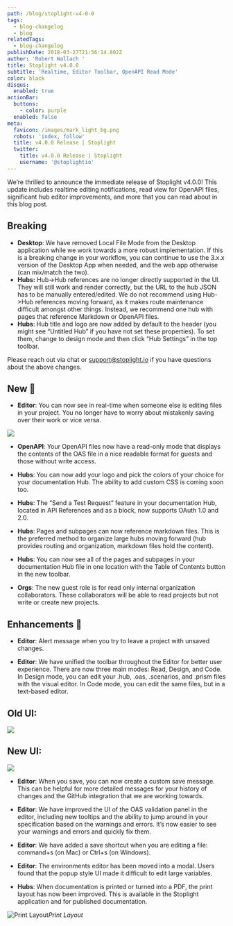 ```yaml
---
path: /blog/stoplight-v4-0-0
tags:
  - blog-changelog
  - blog
relatedTags:
  - blog-changelog
publishDate: 2018-03-27T21:56:14.802Z
author: 'Robert Wallach '
title: Stoplight v4.0.0
subtitle: 'Realtime, Editor Toolbar, OpenAPI Read Mode'
color: black
disqus:
  enabled: true
actionBar:
  buttons:
    - color: purple
  enabled: false
meta:
  favicon: /images/mark_light_bg.png
  robots: 'index, follow'
  title: v4.0.0 Release | Stoplight
  twitter:
    title: v4.0.0 Release | Stoplight
    username: '@stoplightio'
---
```


We’re thrilled to announce the immediate release of Stoplight v4.0.0! This update includes realtime editing notifications, read view for OpenAPI files, significant hub editor improvements, and more that you can read about in this blog post.

## Breaking

- **Desktop**: We have removed Local File Mode from the Desktop application while we work towards a more robust implementation. If this is a breaking change in your workflow, you can continue to use the 3.x.x version of the Desktop App when needed, and the web app otherwise (can mix/match the two).
- **Hubs:** Hub->Hub references are no longer directly supported in the UI. They will still work and render correctly, but the URL to the hub JSON has to be manually entered/edited. We do not recommend using Hub->Hub references moving forward, as it makes route maintenance difficult amongst other things. Instead, we recommend one hub with pages that reference Markdown or OpenAPI files.
- **Hubs**: Hub title and logo are now added by default to the header (you might see “Untitled Hub” if you have not set these properties). To set them, change to design mode and then click “Hub Settings” in the top toolbar.

Please reach out via chat or [support@stoplight.io](mailto:support@stoplight.io) if you have questions about the above changes.

## New 🚀

- **Editor**: You can now see in real-time when someone else is editing files in your project. You no longer have to worry about mistakenly saving over their work or vice versa.

![](https://cdn-images-1.medium.com/max/2000/1*3bkTHpvx2GF6sXD-XOuH5w.png)

- **OpenAPI**: Your OpenAPI files now have a read-only mode that displays the contents of the OAS file in a nice readable format for guests and those without write access.

- **Hubs**: You can now add your logo and pick the colors of your choice for your documentation Hub. The ability to add custom CSS is coming soon too.

- **Hubs**: The “Send a Test Request” feature in your documentation Hub, located in API References and as a block, now supports OAuth 1.0 and 2.0.

- **Hubs**: Pages and subpages can now reference markdown files. This is the preferred method to organize large hubs moving forward (hub provides routing and organization, markdown files hold the content).

- **Hubs**: You can now see all of the pages and subpages in your documentation Hub file in one location with the Table of Contents button in the new toolbar.

- **Orgs**: The new guest role is for read only internal organization collaborators. These collaborators will be able to read projects but not write or create new projects.

## Enhancements 💪

- **Editor**: Alert message when you try to leave a project with unsaved changes.

- **Editor**: We have unified the toolbar throughout the Editor for better user experience. There are now three main modes: Read, Design, and Code. In Design mode, you can edit your .hub, .oas, .scenarios, and .prism files with the visual editor. In Code mode, you can edit the same files, but in a text-based editor.

## Old UI:

![](https://cdn-images-1.medium.com/max/2240/1*MDDCURcSEZ7ofFOnSXD3tA.png)

## New UI:

![](https://cdn-images-1.medium.com/max/2240/1*a7RXiuvqMlCo5VstMsmwog.png)

- **Editor**: When you save, you can now create a custom save message. This can be helpful for more detailed messages for your history of changes and the GitHub integration that we are working towards.

- **Editor**: We have improved the UI of the OAS validation panel in the editor, including new tooltips and the ability to jump around in your specification based on the warnings and errors. It’s now easier to see your warnings and errors and quickly fix them.

- **Editor**: We have added a save shortcut when you are editing a file: command+s (on Mac) or Ctrl+s (on Windows).

- **Editor**: The environments editor has been moved into a modal. Users found that the popup style UI made it difficult to edit large variables.

- **Hubs**: When documentation is printed or turned into a PDF, the print layout has now been improved. This is available in the Stoplight application and for published documentation.

![Print Layout](https://cdn-images-1.medium.com/max/2240/1*Va04M_br3wIKIyficvS4CQ.png)*Print Layout*
